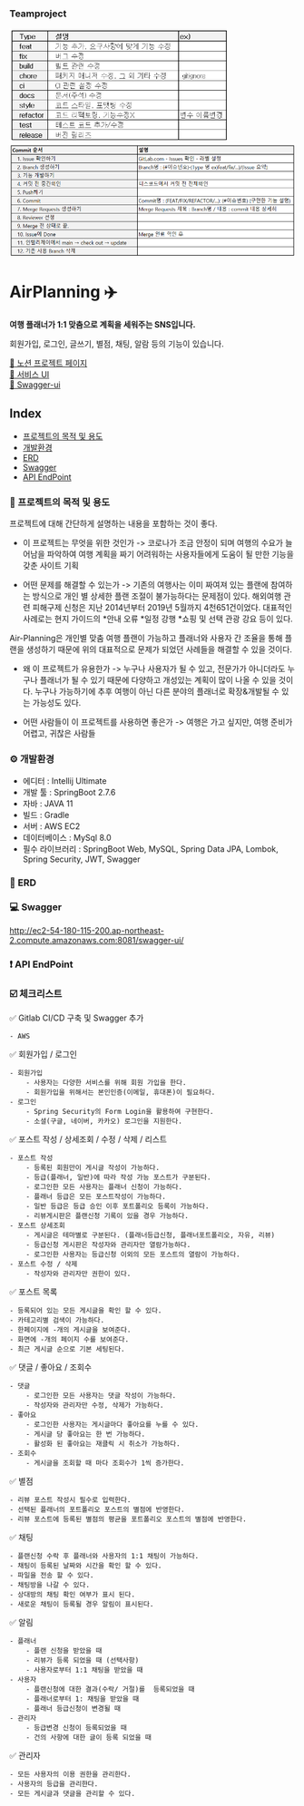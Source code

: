 ### Teamproject
<img src="src/main/resources/images/commitType.png" height="200"/>
<img src="src/main/resources/images/commit.png" height="200"/>

# AirPlanning ✈️
**여행 플래너가 1:1 맞춤으로 계획을 세워주는 SNS입니다.**

회원가입, 로그인, 글쓰기, 별점, 채팅, 알람 등의 기능이 있습니다.
<br>

[📌 노션 프로젝트 페이지](https://descriptive-soda-58f.notion.site/4-Air-Planning-99a0eaa0d3584b969cffc3128a83e0a5) <br>
[📌 서비스 UI](http://ec2-54-180-115-200.ap-northeast-2.compute.amazonaws.com:8081/) <br>
[📌 Swagger-ui](http://ec2-54-180-115-200.ap-northeast-2.compute.amazonaws.com:8081/swagger-ui/)

## Index
- [프로젝트의 목적 및 용도](목적과용도)
- [개발환경](#개발환경)
- [ERD](#erd)
- [Swagger](#-swagger-)
- [API EndPoint](#-api-endpoint-)

### 🚩 프로젝트의 목적 및 용도

프로젝트에 대해 간단하게 설명하는 내용을 포함하는 것이 좋다.

- 이 프로젝트는 무엇을 위한 것인가
  -> 코로나가 조금 안정이 되며 여행의 수요가 늘어남을 파악하여 여행 계획을 짜기 어려워하는 사용자들에게 도움이 될 만한 기능을 갖춘 사이트 기획

- 어떤 문제를 해결할 수 있는가
  -> 기존의 여행사는 이미 짜여져 있는 플랜에 참여하는 방식으로 개인 별 상세한 플랜 조절이 불가능하다는 문제점이 있다.
  해외여행 관련 피해구제 신청은 지난 2014년부터 2019년 5월까지 4천651건이었다.
  대표적인 사례로는 현지 가이드의 *안내 오류 *일정 강행 *쇼핑 및 선택 관광 강요 등이 있다.

Air-Planning은 개인별 맞춤 여행 플랜이 가능하고 플래너와 사용자 간 조율을 통해 플랜을 생성하기 때문에 위의 대표적으로 문제가 되었던 사례들을 해결할 수 있을 것이다.

- 왜 이 프로젝트가 유용한가
  -> 누구나 사용자가 될 수 있고, 전문가가 아니더라도 누구나 플래너가 될 수 있기 때문에 다양하고 개성있는 계획이 많이 나올 수 있을 것이다. 누구나 가능하기에 추후 여행이 아닌 다른 분야의 플래너로 확장&개발될 수 있는 가능성도 있다.

- 어떤 사람들이 이 프로젝트를 사용하면 좋은가
  -> 여행은 가고 싶지만, 여행 준비가 어렵고, 귀찮은 사람들

### ⚙️ 개발환경
- 에디터 : Intellij Ultimate
- 개발 툴 : SpringBoot 2.7.6
- 자바 : JAVA 11
- 빌드 : Gradle
- 서버 : AWS EC2
- 데이터베이스 : MySql 8.0
- 필수 라이브러리 : SpringBoot Web, MySQL, Spring Data JPA, Lombok, Spring Security, JWT, Swagger

### 📃 ERD
### 💻 Swagger
http://ec2-54-180-115-200.ap-northeast-2.compute.amazonaws.com:8081/swagger-ui/
### ❗ API EndPoint


### ☑️ 체크리스트
✅ Gitlab CI/CD 구축 및 Swagger 추가

    - AWS

✅ 회원가입 / 로그인

    - 회원가입
        - 사용자는 다양한 서비스를 위해 회원 가입을 한다.
        - 회원가입을 위해서는 본인인증(이메일, 휴대폰)이 필요하다.
    - 로그인
        - Spring Security의 Form Login을 활용하여 구현한다.
        - 소셜(구글, 네이버, 카카오) 로그인을 지원한다.

✅ 포스트 작성 / 상세조회 / 수정 / 삭제 / 리스트

    - 포스트 작성
        - 등록된 회원만이 게시글 작성이 가능하다.
        - 등급(플래너, 일반)에 따라 작성 가능 포스트가 구분된다.
        - 로그인한 모든 사용자는 플래너 신청이 가능하다.
        - 플래너 등급은 모든 포스트작성이 가능하다.
        - 일반 등급은 등급 승인 이후 포트폴리오 등록이 가능하다.
        - 리뷰게시판은 플랜신청 기록이 있을 경우 가능하다.
    - 포스트 상세조회
        - 게시글은 테마별로 구분된다. (플래너등급신청, 플래너포트폴리오, 자유, 리뷰)
        - 등급신청 게시판은 작성자와 관리자만 열람가능하다.
        - 로그인한 사용자는 등급신청 이외의 모든 포스트의 열람이 가능하다.
    - 포스트 수정 / 삭제
        - 작성자와 관리자만 권한이 있다.

✅ 포스트 목록

    - 등록되어 있는 모든 게시글을 확인 할 수 있다.
    - 카테고리별 검색이 가능하다.
    - 한페이지에 -개의 게시글을 보여준다.
    - 화면에 -개의 페이지 수를 보여준다.
    - 최근 게시글 순으로 기본 세팅된다.

✅ 댓글 / 좋아요 / 조회수

    - 댓글
        - 로그인한 모든 사용자는 댓글 작성이 가능하다.
        - 작성자와 관리자만 수정, 삭제가 가능하다.
    - 좋아요
        - 로그인한 사용자는 게시글마다 좋아요를 누를 수 있다.
        - 게시글 당 좋아요는 한 번 가능하다.
        - 활성화 된 좋아요는 재클릭 시 취소가 가능하다.
    - 조회수
        - 게시글을 조회할 때 마다 조회수가 1씩 증가한다.

✅ 별점

    - 리뷰 포스트 작성시 필수로 입력한다.
    - 선택된 플래너의 포트폴리오 포스트의 별점에 반영한다.
    - 리뷰 포스트에 등록된 별점의 평균을 포트폴리오 포스트의 별점에 반영한다.

✅ 채팅

    - 플랜신청 수락 후 플래너와 사용자의 1:1 채팅이 가능하다.
    - 채팅이 등록된 날짜와 시간을 확인 할 수 있다.
    - 파일을 전송 할 수 있다.
    - 채팅방을 나갈 수 있다.
    - 상대방의 채팅 확인 여부가 표시 된다.
    - 새로운 채팅이 등록될 경우 알림이 표시된다.

✅ 알림

    - 플래너
        - 플랜 신청을 받았을 때
        - 리뷰가 등록 되었을 때 (선택사항)
        - 사용자로부터 1:1 채팅을 받았을 때
    - 사용자
        - 플랜신청에 대한 결과(수락/ 거절)를  등록되었을 때
        - 플래너로부터 1: 채팅을 받았을 때
        - 플래너 등급신청이 변경될 때
    - 관리자
        - 등급변경 신청이 등록되었을 때
        - 건의 사항에 대한 글이 등록 되었을 때

✅ 관리자

    - 모든 사용자의 이용 권한을 관리한다.
    - 사용자의 등급을 관리한다.
    - 모든 게시글과 댓글을 관리할 수 있다.